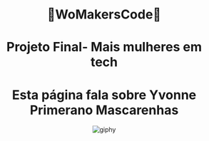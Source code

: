 <div align="center">
<h1> 🦋WoMakersCode🦋</h1>
<div align="center">
<h1>Projeto Final- Mais mulheres em tech</h1>
<div align="center">
<h1>Esta página fala sobre Yvonne Primerano Mascarenhas </h1>


![giphy](https://user-images.githubusercontent.com/112970416/234713885-b3f3d966-12bc-4781-8dfb-a73d98e6253d.gif)
